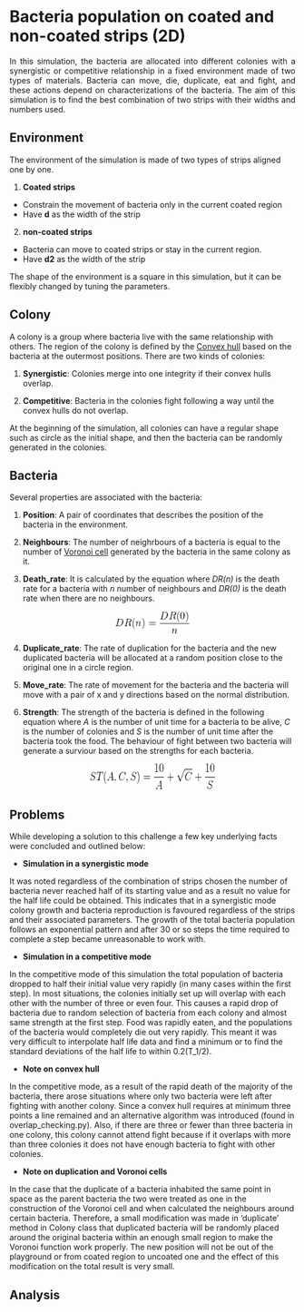 # Bacteria population on coated and non-coated strips (2D)

<div style="text-align: justify"> In this simulation, the bacteria are allocated into different colonies with a synergistic or competitive relationship in a fixed environment made of two types of materials. Bacteria can move, die, duplicate, eat and fight, and these actions depend on characterizations of the bacteria. The aim of this simulation is to find the best combination of two strips with their widths and numbers used. </div> 

## Environment

The environment of the simulation is made of two types of strips aligned one by one. 
1. **Coated strips** 
* Constrain the movement of bacteria only in the current coated region
* Have **d** as the width of the strip

2. **non-coated strips** 
* Bacteria can move to coated strips or stay in the current region. 
* Have **d2** as the width of the strip

The shape of the environment is a square in this simulation, but it can be flexibly changed by tuning the parameters.

  

## Colony

A colony is a group where bacteria live with the same relationship with others. The region of the colony is defined by the [Convex hull](https://docs.scipy.org/doc/scipy/reference/generated/scipy.spatial.ConvexHull.html) based on the bacteria at the outermost positions. There are two kinds of colonies:

1. **Synergistic**: Colonies merge into one integrity if their 
convex hulls overlap.

2. **Competitive**: Bacteria in the colonies fight following a way until the convex hulls do not overlap.

At the beginning of the simulation, all colonies can have a regular shape such as circle as the initial shape, and then the bacteria can be randomly generated in the colonies.

## Bacteria

Several properties are associated with the bacteria:

1. **Position**: A pair of coordinates that describes the position of the bacteria in the environment.

2. **Neighbours**: The number of neighrbours of a bacteria is equal to the number of [Voronoi cell](https://docs.scipy.org/doc/scipy-0.18.1/reference/generated/scipy.spatial.Voronoi.html) generated by the bacteria in the same colony as it.

3. **Death_rate**: It is calculated by the equation where *DR(n)* is the death rate for a bacteria with *n* number of neighbours and *DR(0)* is the death rate when there are no neighbours.

<p align="center">
  <img width="130" height="40" src="https://github.com/FengyiLi1102/bacteria_simulation/blob/master/Eq_death_rate.gif">
</p>

4. **Duplicate_rate**: The rate of duplication for the bacteria and the new duplicated bacteria will be allocated at a random position close to the original one in a circle region.

5. **Move_rate**: The rate of movement for the bacteria and the bacteria will move with a pair of x and y directions based on the normal distribution.

6. **Strength**: The strength of the bacteria is defined in the following equation where *A* is the number of unit time for a bacteria to be alive, *C* is the number of colonies and *S* is the number of unit time after the bacteria took the food. The behaviour of fight between two bacteria will generate a surviour based on the strengths for each bacteria.

<p align="center">
  <img width="220" height="45" src="https://github.com/FengyiLi1102/bacteria_simulation/blob/master/Eq_strength.gif">
</p>


## Problems
While developing a solution to this challenge a few key underlying facts were concluded and outlined below:

- **Simulation in a synergistic mode**

It was noted regardless of the combination of strips chosen the number of bacteria never reached half of its starting value and as a result no value for the half life could be obtained. This indicates that in a synergistic mode colony growth and bacteria reproduction is favoured regardless of the strips and their associated parameters. The growth of the total bacteria population follows an exponential pattern and after 30 or so steps the time required to complete a step became unreasonable to work with.


- **Simulation in a competitive mode**

In the competitive mode of this simulation the total population of bacteria dropped to half their initial value very rapidly (in many cases within the first step). In most situations, the colonies initially set up will overlap with each other with the number of three or even four. This causes a rapid drop of bacteria due to random selection of bacteria from each colony and almost same strength at the first step. Food was rapidly eaten, and the populations of the bacteria would completely die out very rapidly. This meant it was very difficult to interpolate half life data and find a minimum or to find the standard deviations of the half life to within 0.2(T_1/2).


- **Note on convex hull**

In the competitive mode, as a result of the rapid death of the majority of the bacteria, there arose situations where only two bacteria were left after fighting with another colony. Since a convex hull requires at minimum three points a line remained and an alternative algorithm was introduced (found in overlap_checking.py). Also, if there are three or fewer than three bacteria in one colony, this colony cannot attend fight because if it overlaps with more than three colonies it does not have enough bacteria to fight with other colonies.


- **Note on duplication and Voronoi cells**

In the case that the duplicate of a bacteria inhabited the same point in space as the parent bacteria the two were treated as one in the construction of the Voronoi cell and when calculated the neighbours around certain bacteria. Therefore, a small modification was made in ‘duplicate’ method in Colony class that duplicated bacteria will be randomly placed around the original bacteria within an enough small region to make the Voronoi function work properly. The new position will not be out of the playground or from coated region to uncoated one and the effect of this modification on the total result is very small.

## Analysis

